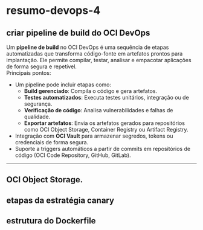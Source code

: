 # resumo-devops-4

## criar pipeline de build do OCI DevOps

Um **pipeline de build** no OCI DevOps é uma sequência de etapas automatizadas que transforma código-fonte em artefatos prontos para implantação. Ele permite compilar, testar, analisar e empacotar aplicações de forma segura e repetível.  
Principais pontos:

- Um pipeline pode incluir etapas como:
  - **Build gerenciado**: Compila o código e gera artefatos.
  - **Testes automatizados**: Executa testes unitários, integração ou de segurança.
  - **Verificação de código**: Analisa vulnerabilidades e falhas de qualidade.
  - **Exportar artefatos**: Envia os artefatos gerados para repositórios como OCI Object Storage, Container Registry ou Artifact Registry.
- Integração com **OCI Vault** para armazenar segredos, tokens ou credenciais de forma segura.
- Suporte a triggers automáticos a partir de commits em repositórios de código (OCI Code Repository, GitHub, GitLab).

---

## OCI Object Storage.

## etapas da estratégia canary

## estrutura do Dockerfile


